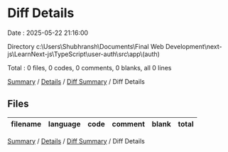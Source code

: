 # Diff Details

Date : 2025-05-22 21:16:00

Directory c:\\Users\\Shubhransh\\Documents\\Final Web Development\\next-js\\LearnNext-js\\TypeScript\\user-auth\\src\\app\\(auth)

Total : 0 files,  0 codes, 0 comments, 0 blanks, all 0 lines

[Summary](results.md) / [Details](details.md) / [Diff Summary](diff.md) / Diff Details

## Files
| filename | language | code | comment | blank | total |
| :--- | :--- | ---: | ---: | ---: | ---: |

[Summary](results.md) / [Details](details.md) / [Diff Summary](diff.md) / Diff Details